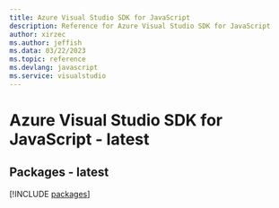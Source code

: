 ```yaml
---
title: Azure Visual Studio SDK for JavaScript
description: Reference for Azure Visual Studio SDK for JavaScript
author: xirzec
ms.author: jeffish
ms.data: 03/22/2023
ms.topic: reference
ms.devlang: javascript
ms.service: visualstudio
---
```

# Azure Visual Studio SDK for JavaScript - latest
## Packages - latest
[!INCLUDE [packages](visual-studio-index.md)]